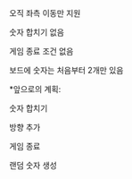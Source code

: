 오직 좌측 이동만 지원

숫자 합치기 없음

게임 종료 조건 없음

보드에 숫자는 처음부터 2개만 있음



*앞으로의 계획:

숫자 합치기

방향 추가

게임 종료

랜덤 숫자 생성
